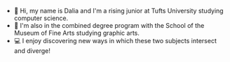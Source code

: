 
- 👋 Hi, my name is Dalia and I'm a rising junior at Tufts University studying computer science. 
- 🎨 I'm also in the combined degree program with the School of the Museum of Fine Arts studying graphic arts.
- 💻 I enjoy discovering new ways in which these two subjects intersect and diverge!



<!--
**daliaWdswrth/daliaWdswrth** is a ✨ _special_ ✨ repository because its `README.md` (this file) appears on your GitHub profile.

Here are some ideas to get you started:

- 🔭 I’m currently working on ...
- 🌱 I’m currently learning ...
- 👯 I’m looking to collaborate on ...
- 🤔 I’m looking for help with ...
- 💬 Ask me about ...
- 📫 How to reach me: ...
- 😄 Pronouns: ...
- ⚡ Fun fact: ...
-->
